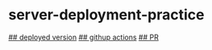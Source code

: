 # server-deployment-practice

[## deployed version](https://test-zjsk.onrender.com/)
[## githup actions](https://github.com/mohannaddQA/server-deployment-practice/actions)
[## PR](https://github.com/mohannaddQA/server-deployment-practice/pull/2)
